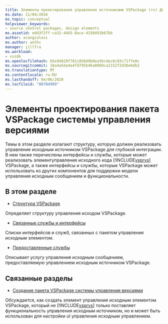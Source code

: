 ```yaml
---
title: Элементы проектирования управления источниками VSPackage (ru) Документы Майкрософт
ms.date: 11/04/2016
ms.topic: conceptual
helpviewer_keywords:
- source control packages, design elements
ms.assetid: edd3f2ff-ca32-4465-8ace-4330493b67bb
author: acangialosi
ms.author: anthc
manager: jillfra
ms.workload:
- vssdk
ms.openlocfilehash: b5e94829f781c058d9b0ea56cdec6c03c71ffe0c
ms.sourcegitcommit: 16a4a5da4a4fd795b46a0869ca2152f2d36e6db2
ms.translationtype: MT
ms.contentlocale: ru-RU
ms.lasthandoff: 04/06/2020
ms.locfileid: "80704999"
---
```

# <a name="source-control-vspackage-design-elements"></a>Элементы проектирования пакета VSPackage системы управления версиями
Темы в этом разделе излагают структуру, которую должен реализовать управление исходным источником VSPackage для глубокой интеграции. В нем также перечислены интерфейсы и службы, которые может реализовать элементуправления исходного кода [!INCLUDE[vsprvs](../../code-quality/includes/vsprvs_md.md)] VSPackage, а также интерфейсы и службы, которые VSPackage может использовать из других компонентов для поддержки модели управления исходным сообщением и функциональности.

## <a name="in-this-section"></a>В этом разделе
- [Структура VSPackage](../../extensibility/internals/vspackage-structure-source-control-vspackage.md)

 Определяет структуру управления исходом VSPackage.

- [Связанные службы и интерфейсы](../../extensibility/internals/related-services-and-interfaces-source-control-vspackage.md)

 Списки интерфейсов и служб, связанных с пакетом управления исходным элементом.

- [Предоставленные службы](../../extensibility/internals/services-provided-source-control-vspackage.md)

 Описывает услугу управления исходным сообщением, предоставляемую управлением исходным источником VSPackage.

## <a name="related-sections"></a>Связанные разделы
- [Создание пакета VSPackage системы управления версиями](../../extensibility/internals/creating-a-source-control-vspackage.md)

 Обсуждается, как создать элемент управления исходным элементом VSPackage, который не [!INCLUDE[vsprvs](../../code-quality/includes/vsprvs_md.md)] только поставляет функциональность управления исходным источником, но и может быть использован для настройки uI управления исходным управлением.
